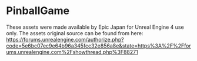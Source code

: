 # PinballGame

These assets were made available by Epic Japan for Unreal Engine 4 use only. The assets original source can be found from here:
https://forums.unrealengine.com/authorize.php?code=5e6bc07ec9e64b96a345fcc32e856a8e&state=https%3A%2F%2Fforums.unrealengine.com%2Fshowthread.php%3F88271
